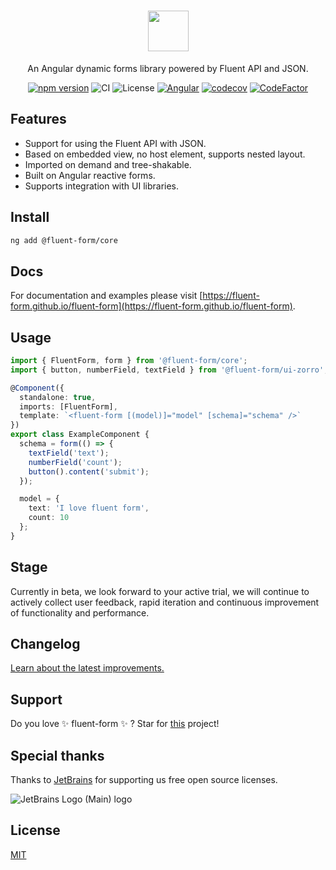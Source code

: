 <div align="center">
  <h1>
    <img src="./logo/outline.png" height="65" />
  </h1>

  An Angular dynamic forms library powered by Fluent API and JSON.

  [![npm version](https://img.shields.io/npm/v/@fluent-form/core/latest.svg)](https://www.npmjs.com/settings/fluent-form/packages)
  ![CI](https://github.com/fluent-form/fluent-form/actions/workflows/ci.yml/badge.svg)
  ![License](https://img.shields.io/badge/License-MIT-blue.svg)
  [![Angular](https://img.shields.io/badge/Angular->=17.0.0-red?logo=angular)](https://www.github.com/angular/angular)
  [![codecov](https://codecov.io/gh/fluent-form/fluent-form/branch/main/graph/badge.svg?token=070GEU44U0)](https://codecov.io/gh/fluent-form/fluent-form)
  [![CodeFactor](https://www.codefactor.io/repository/github/fluent-form/fluent-form/badge)](https://www.codefactor.io/repository/github/fluent-form/fluent-form)
</div>

## Features

- Support for using the Fluent API with JSON.
- Based on embedded view, no host element, supports nested layout.
- Imported on demand and tree-shakable.
- Built on Angular reactive forms.
- Supports integration with UI libraries.

## Install

```bash
ng add @fluent-form/core
```

## Docs

For documentation and examples please visit [https://fluent-form.github.io/fluent-form](https://fluent-form.github.io/fluent-form).

## Usage

```ts
import { FluentForm, form } from '@fluent-form/core';
import { button, numberField, textField } from '@fluent-form/ui-zorro';

@Component({
  standalone: true,
  imports: [FluentForm],
  template: `<fluent-form [(model)]="model" [schema]="schema" />`
})
export class ExampleComponent {
  schema = form(() => {
    textField('text');
    numberField('count');
    button().content('submit');
  });

  model = {
    text: 'I love fluent form',
    count: 10
  };
}
```

## Stage

Currently in beta, we look forward to your active trial, we will continue to actively collect user feedback, rapid iteration and continuous improvement of functionality and performance.

## Changelog

[Learn about the latest improvements.](https://github.com/fluent-form/fluent-form/blob/main/CHANGELOG.md)

## Support

Do you love ✨ fluent-form ✨ ? Star for [this](https://github.com/fluent-form/fluent-form) project!

##  Special thanks

Thanks to [JetBrains](https://www.jetbrains.com/?from=fluent-form) for supporting us free open source licenses.

![JetBrains Logo (Main) logo](https://resources.jetbrains.com/storage/products/company/brand/logos/jb_beam.svg)

## License

[MIT](https://github.com/fluent-form/fluent-form/blob/main/LICENSE)
